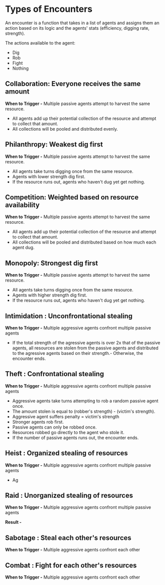 # Types of Encounters

An encounter is a function that takes in a list of agents and assigns them an action based on its logic and the agents' stats (efficiency, digging rate, strength).

The actions available to the agent:

- Dig
- Rob
- Fight
- Nothing

## Collaboration: Everyone receives the same amount

**When to Trigger -** Multiple passive agents attempt to harvest the same resource.

- All agents add up their potential collection of the resource and attempt to collect that amount.
- All collections will be pooled and distributed evenly.

## Philanthropy: Weakest dig first

**When to Trigger -** Multiple passive agents attempt to harvest the same resource.

- All agents take turns digging once from the same resource.
- Agents with lower strength dig first.
- If the resource runs out, agents who haven't dug yet get nothing.

## Competition: Weighted based on resource availability

**When to Trigger -** Multiple passive agents attempt to harvest the same resource.

- All agents add up their potential collection of the resource and attempt to collect that amount.
- All collections will be pooled and distributed based on how much each agent dug.

## Monopoly: Strongest dig first

**When to Trigger -** Multiple passive agents attempt to harvest the same resource.

- All agents take turns digging once from the same resource.
- Agents with higher strength dig first.
- If the resource runs out, agents who haven't dug yet get nothing.

## Intimidation : Unconfrontational stealing

**When to Trigger -** Multiple aggressive agents confront multiple passive agents

- If the total strength of the agressive agents is over 2x that of the passive agents, all resources are stolen from the passive agents and distributed to the agressive agents based on their strength.-
 Otherwise, the encounter ends.

## Theft : Confrontational stealing

**When to Trigger -** Multiple aggressive agents confront multiple passive agents

- Aggressive agents take turns attempting to rob a random passive agent once.
- The amount stolen is equal to (robber's strength) - (victim's strength).
- Aggressive agent suffers penalty = victim's strength
- Stronger agents rob first.
- Passive agents can only be robbed once.
- Resources robbed go directly to the agent who stole it.
- If the number of passive agents runs out, the encounter ends.

## Heist : Organized stealing of resources

**When to Trigger -** Multiple aggressive agents confront multiple passive agents

- Ag

## Raid : Unorganized stealing of resources

**When to Trigger -** Multiple aggressive agents confront multiple passive agents

**Result -** 

## Sabotage : Steal each other's resources

**When to Trigger -** Multiple aggressive agents confront each other

 
## Combat : Fight for each other's resources

**When to Trigger -** Multiple aggressive agents confront each other
